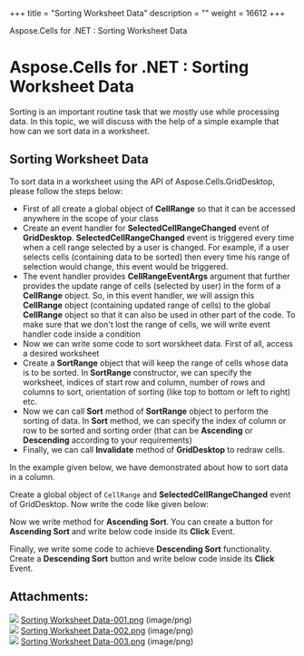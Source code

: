 +++
title = "Sorting Worksheet Data" 
description = "" 
weight = 16612 
+++

Aspose.Cells for .NET : Sorting Worksheet Data  

# Aspose.Cells for .NET : Sorting Worksheet Data


Sorting is an important routine task that we mostly use while processing data. In this topic, we will discuss with the help of a simple example that how can we sort data in a worksheet.

## Sorting Worksheet Data

To sort data in a worksheet using the API of Aspose.Cells.GridDesktop, please follow the steps below:

*   First of all create a global object of **CellRange** so that it can be accessed anywhere in the scope of your class
*   Create an event handler for **SelectedCellRangeChanged** event of **GridDesktop**. **SelectedCellRangeChanged** event is triggered every time when a cell range selected by a user is changed. For example, if a user selects cells (containing data to be sorted) then every time his range of selection would change, this event would be triggered.
*   The event handler provides **CellRangeEventArgs** argument that further provides the update range of cells (selected by user) in the form of a **CellRange** object. So, in this event handler, we will assign this **CellRange** object (containing updated range of cells) to the global **CellRange** object so that it can also be used in other part of the code. To make sure that we don't lost the range of cells, we will write event handler code inside a condition
*   Now we can write some code to sort worskheet data. First of all, access a desired worksheet
*   Create a **SortRange** object that will keep the range of cells whose data is to be sorted. In **SortRange** constructor, we can specify the worksheet, indices of start row and column, number of rows and columns to sort, orientation of sorting (like top to bottom or left to right) etc.
*   Now we can call **Sort** method of **SortRange** object to perform the sorting of data. In **Sort** method, we can specify the index of column or row to be sorted and sorting order (that can be **Ascending** or **Descending** according to your requirements)
*   Finally, we can call **Invalidate** method of **GridDesktop** to redraw cells.

In the example given below, we have demonstrated about how to sort data in a column.

Create a global object of `CellRange` and **SelectedCellRangeChanged** event of GridDesktop. Now write the code like given below:

  
Now we write method for **Ascending Sort**. You can create a button for **Ascending Sort** and write below code inside its **Click** Event.

  
Finally, we write some code to achieve **Descending Sort** functionality. Create a **Descending Sort** button and write below code inside its **Click** Event.

## Attachments:

![](https://docs2.aspose.com/cells/net/images/icons/bullet_blue.gif) [Sorting Worksheet Data-001.png](https://docs2.aspose.com/cells/net/attachments/5017773/5113842.png) (image/png)  
![](https://docs2.aspose.com/cells/net/images/icons/bullet_blue.gif) [Sorting Worksheet Data-002.png](https://docs2.aspose.com/cells/net/attachments/5017773/5113841.png) (image/png)  
![](https://docs2.aspose.com/cells/net/images/icons/bullet_blue.gif) [Sorting Worksheet Data-003.png](https://docs2.aspose.com/cells/net/attachments/5017773/5113815.png) (image/png)  

